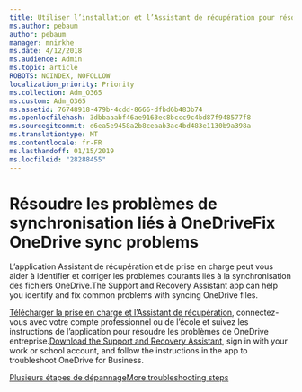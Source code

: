 ```yaml
---
title: Utiliser l’installation et l’Assistant de récupération pour résoudre les problèmes de OneDrive entreprise
ms.author: pebaum
author: pebaum
manager: mnirkhe
ms.date: 4/12/2018
ms.audience: Admin
ms.topic: article
ROBOTS: NOINDEX, NOFOLLOW
localization_priority: Priority
ms.collection: Adm_O365
ms.custom: Adm_O365
ms.assetid: 76748918-479b-4cdd-8666-dfbd6b483b74
ms.openlocfilehash: 3dbbaaabf46ae9163ec8bccc9c4bd87f948577f8
ms.sourcegitcommit: d6ea5e9458a2b8ceaab3ac4bd483e1130b9a398a
ms.translationtype: MT
ms.contentlocale: fr-FR
ms.lasthandoff: 01/15/2019
ms.locfileid: "28288455"
---
```

# <a name="fix-onedrive-sync-problems"></a><span data-ttu-id="6eb0d-102">Résoudre les problèmes de synchronisation liés à OneDrive</span><span class="sxs-lookup"><span data-stu-id="6eb0d-102">Fix OneDrive sync problems</span></span>

<span data-ttu-id="6eb0d-103">L’application Assistant de récupération et de prise en charge peut vous aider à identifier et corriger les problèmes courants liés à la synchronisation des fichiers OneDrive.</span><span class="sxs-lookup"><span data-stu-id="6eb0d-103">The Support and Recovery Assistant app can help you identify and fix common problems with syncing OneDrive files.</span></span> 
  
<span data-ttu-id="6eb0d-104">[Télécharger la prise en charge et l’Assistant de récupération](https://aka.ms/sara), connectez-vous avec votre compte professionnel ou de l’école et suivez les instructions de l’application pour résoudre les problèmes de OneDrive entreprise.</span><span class="sxs-lookup"><span data-stu-id="6eb0d-104">[Download the Support and Recovery Assistant](https://aka.ms/sara), sign in with your work or school account, and follow the instructions in the app to troubleshoot OneDrive for Business.</span></span> 
  
[<span data-ttu-id="6eb0d-105">Plusieurs étapes de dépannage</span><span class="sxs-lookup"><span data-stu-id="6eb0d-105">More troubleshooting steps</span></span>](https://go.microsoft.com/fwlink/?linkid=872097)
  

